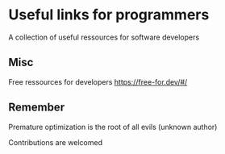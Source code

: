 # Useful links for programmers

A collection of useful ressources for software developers


## Misc

Free ressources for developers https://free-for.dev/#/




## Remember

Premature optimization is the root of all evils (unknown author)




Contributions are welcomed

